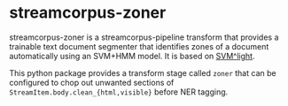 streamcorpus-zoner
==================

streamcorpus-zoner is a streamcorpus-pipeline transform that provides
a trainable text document segmenter that identifies zones of a
document automatically using an SVM+HMM model.  It is based on
[SVM^light](http://svmlight.joachims.org/).

This python package provides a transform stage called `zoner` that can
be configured to chop out unwanted sections of
`StreamItem.body.clean_{html,visible}` before NER tagging.
